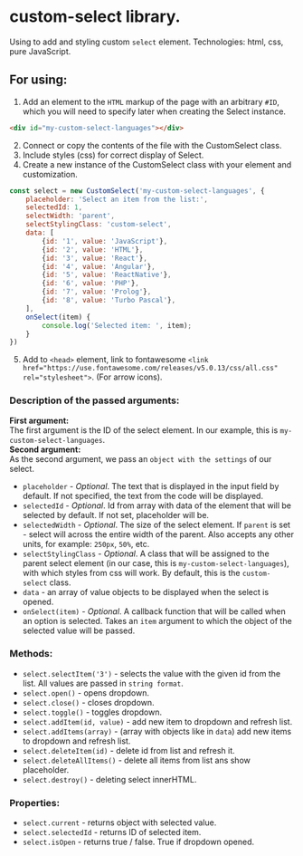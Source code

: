 # custom-select library.

Using to add and styling custom `select` element.
Technologies: html, css, pure JavaScript.

## For using:

1. Add an element to the `HTML` markup of the page with an arbitrary `#ID`, which you will need to specify later when creating the Select instance.  
```html
<div id="my-custom-select-languages"></div>
```

2. Connect or copy the contents of the file with the CustomSelect class.
3. Include styles (css) for correct display of Select.
4. Create a new instance of the CustomSelect class with your element and customization.  
```javascript
const select = new CustomSelect('my-custom-select-languages', {
	placeholder: 'Select an item from the list:',
	selectedId: 1,
	selectWidth: 'parent',
	selectStylingClass: 'custom-select',
	data: [
		{id: '1', value: 'JavaScript'},
		{id: '2', value: 'HTML'},
		{id: '3', value: 'React'},
		{id: '4', value: 'Angular'},
		{id: '5', value: 'ReactNative'},
		{id: '6', value: 'PHP'},
		{id: '7', value: 'Prolog'},
		{id: '8', value: 'Turbo Pascal'},
	],
	onSelect(item) {
		console.log('Selected item: ', item);
	}
})
```
5. Add to `<head>` element, link to fontawesome `<link href="https://use.fontawesome.com/releases/v5.0.13/css/all.css" rel="stylesheet">`. (For arrow icons).

### Description of the passed arguments:
**First argument:**\
The first argument is the ID of the select element. In our example, this is `my-custom-select-languages`.\
**Second argument:**\
As the second argument, we pass an `object with the settings` of our select.

- `placeholder` - *Optional*. The text that is displayed in the input field by default. If not specified, the text from the code will be displayed.
- `selectedId` - *Optional*. Id from array with data of the element that will be selected by default. If not set, placeholder will be.
- `selectedWidth` - *Optional*. The size of the select element. If `parent` is set - select will across the entire width of the parent. Also accepts any other units, for example: `250px`, `50%`, etc.
- `selectStylingClass` - *Optional*. A class that will be assigned to the parent select element (in our case, this is `my-custom-select-languages`), with which styles from css will work. By default, this is the `custom-select` class.
- `data` - an array of value objects to be displayed when the select is opened.
- `onSelect(item)` - *Optional*. A callback function that will be called when an option is selected. Takes an `item` argument to which the object of the selected value will be passed. 

### Methods:

- `select.selectItem('3')` - selects the value with the given id from the list. All values are passed in `string format`.
- `select.open()` - opens dropdown.
- `select.close()` - closes dropdown.
- `select.toggle()` - toggles dropdown.
- `select.addItem(id, value)` - add new item to dropdown and refresh list.
- `select.addItems(array)` - (array with objects like in `data`) add new items to dropdown and refresh list.
- `select.deleteItem(id)` - delete id from list and refresh it.
- `select.deleteAllItems()` - delete all items from list ans show placeholder.
- `select.destroy()` - deleting select innerHTML.

### Properties:
- `select.current` - returns object with selected value.
- `select.selectedId` - returns ID of selected item.
- `select.isOpen` - returns true / false. True if dropdown opened.


